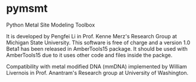 # pymsmt
Python Metal Site Modeling Toolbox

It is developed by Pengfei Li in Prof. Kenne Merz's Research Group at Michigan State University.
This software is free of charge and a version 1.0 Beta1 has been released in AmberTools15 package.
It should be used with AmberTools15 due to it uses other code and files inside the packge.

Compatibility with metal modified DNA (mmDNA) implemented by William Livernois in Prof. Anantram's Research group at University of Washington.
